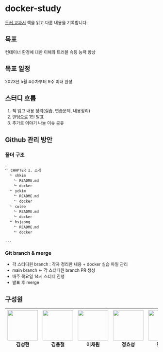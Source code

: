 # docker-study

[도커 교과서](http://www.yes24.com/Product/Goods/111408749) 책을 읽고 다룬 내용을 기록합니다.

## 목표

컨테이너 환경에 대한 이해와 트러블 슈팅 능력 향상

## 목표 일정

2023년 5월 4주차부터 9주 이내 완성

## 스터디 흐름

1. 책 읽고 내용 정리(실습, 연습문제, 내용정리)
2. 랜덤으로 1인 발표
3. 추가로 이야기 나눌 이슈 공유

## Github 관리 방안

### 폴더 구조

```text
.
ᄂ CHAPTER 1. 소개
  ᄂ shkim
    ᄂ README.md
    ᄂ docker
  ᄂ yckim
    ᄂ README.md
    ᄂ docker
  ᄂ cwlee
    ᄂ README.md
    ᄂ docker
  ᄂ hsjeong
    ᄂ README.md
    ᄂ docker

...
```

### Git branch & merge

- 각 스터디원 branch : 각자 정리한 내용 + docker 실습 파일 관리
- main branch &larr; 각 스터디원 branch PR 생성
- 매주 목요일 14시 스터디 진행
- 발표 후 merge

## 구성원

| [<img src="https://avatars.githubusercontent.com/u/87420630?v=4" alt="" style="width:100px;100px;">](https://github.com/MALLLAG) <br/><div align="center">김성현</div> | [<img src="https://avatars.githubusercontent.com/u/41960243?v=4" alt="" style="width:100px;100px;">](https://github.com/zxcv9203) <br/><div align="center">김용철</div> | [<img src="https://avatars.githubusercontent.com/u/48678849?s=70&v=4" alt="" style="width:100px;100px;">](https://github.com/lcw729) <br/><div align="center">이채원</div> | [<img src="https://avatars.githubusercontent.com/u/50227228?s=70&v=4" alt="" style="width:100px;100px;">](https://github.com/hyoseong1994) <br/><div align="center">정효성</div> |[<img src="https://avatars.githubusercontent.com/u/67765871?v=4" alt="" style="width:100px;100px;">](https://github.com/white-gyu) <br/><div align="center">한백규</div>|
| :--------------------------------------------------------------------------------------------------------------------------------------------------------------------: | :---------------------------------------------------------------------------------------------------------------------------------------------------------------------: | :------------------------------------------------------------------------------------------------------------------------------------------------------------------------: | :------------------------------------------------------------------------------------------------------------------------------------------------------------------------------: | :------------------------------------------------------------------------------------------------------------------------------------------------------------------------------: |

